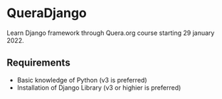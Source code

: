 # QueraDjango

Learn Django framework through Quera.org course starting 29 january 2022.

## Requirements

- Basic knowledge of Python (v3 is preferred)
- Installation of Django Library (v3 or highier is preferred)